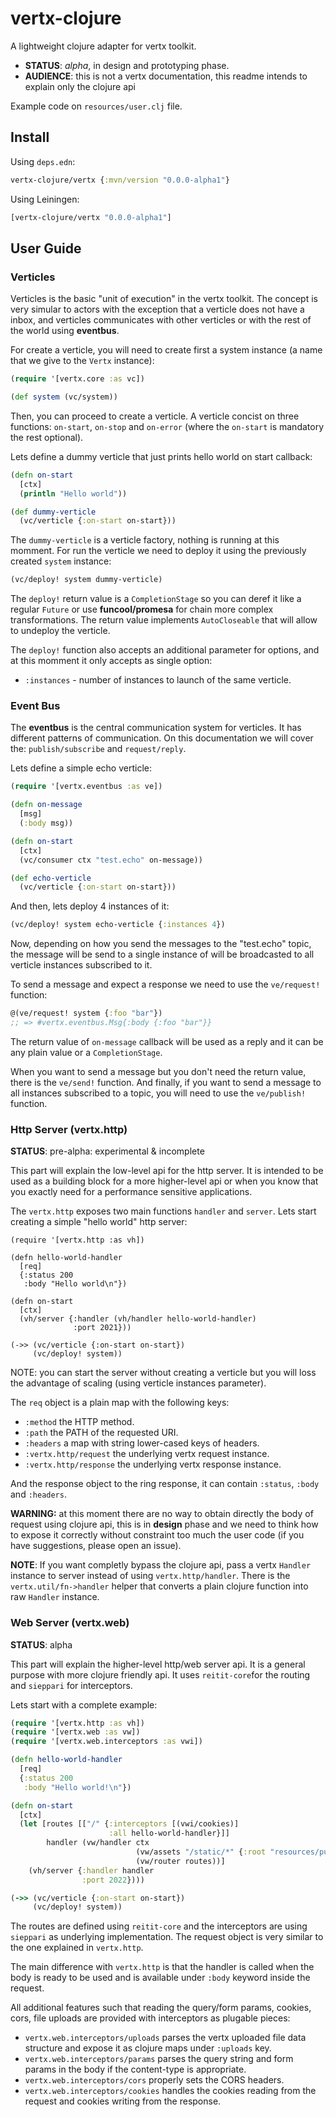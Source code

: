 # vertx-clojure

A lightweight clojure adapter for vertx toolkit.

- **STATUS**: *alpha*, in design and prototyping phase.
- **AUDIENCE**: this is not a vertx documentation, this readme intends
  to explain only the clojure api

Example code on `resources/user.clj` file.


## Install

Using `deps.edn`:

```clojure
vertx-clojure/vertx {:mvn/version "0.0.0-alpha1"}
```

Using Leiningen:

```clojure
[vertx-clojure/vertx "0.0.0-alpha1"]
```

## User Guide


### Verticles

Verticles is the basic "unit of execution" in the vertx toolkit. The
concept is very simular to actors with the exception that a verticle
does not have a inbox, and verticles communicates with other verticles
or with the rest of the world using **eventbus**.

For create a verticle, you will need to create first a system instance
(a name that we give to the `Vertx` instance):

```clojure
(require '[vertx.core :as vc])

(def system (vc/system))
```

Then, you can proceed to create a verticle. A verticle concist on
three functions: `on-start`, `on-stop` and `on-error` (where the
`on-start` is mandatory the rest optional).

Lets define a dummy verticle that just prints hello world on start
callback:

```clojure
(defn on-start
  [ctx]
  (println "Hello world"))

(def dummy-verticle
  (vc/verticle {:on-start on-start}))
```

The `dummy-verticle` is a verticle factory, nothing is running at this
momment. For run the verticle we need to deploy it using the
previously created `system` instance:

```clojure
(vc/deploy! system dummy-verticle)
```

The `deploy!` return value is a `CompletionStage` so you can deref it
like a regular `Future` or use **funcool/promesa** for chain more
complex transformations. The return value implements `AutoCloseable`
that will allow to undeploy the verticle.

The `deploy!` function also accepts an additional parameter for
options, and at this momment it only accepts as single option:

- `:instances` - number of instances to launch of the same verticle.


### Event Bus

The **eventbus** is the central communication system for verticles. It
has different patterns of communication. On this documentation we will
cover the: `publish/subscribe` and `request/reply`.

Lets define a simple echo verticle:

```clojure
(require '[vertx.eventbus :as ve])

(defn on-message
  [msg]
  (:body msg))

(defn on-start
  [ctx]
  (vc/consumer ctx "test.echo" on-message))

(def echo-verticle
  (vc/verticle {:on-start on-start}))
```

And then, lets deploy 4 instances of it:

```clojure
(vc/deploy! system echo-verticle {:instances 4})
```

Now, depending on how you send the messages to the "test.echo" topic,
the message will be send to a single instance of will be broadcasted
to all verticle instances subscribed to it.

To send a message and expect a response we need to use the
`ve/request!` function:

```clojure
@(ve/request! system {:foo "bar"})
;; => #vertx.eventbus.Msg{:body {:foo "bar"}}
```

The return value of `on-message` callback will be used as a reply and
it can be any plain value or a `CompletionStage`.

When you want to send a message but you don't need the return value,
there is the `ve/send!` function. And finally, if you want to send a
message to all instances subscribed to a topic, you will need to use
the `ve/publish!` function.


### Http Server (vertx.http)

**STATUS**: pre-alpha: experimental & incomplete

This part will explain the low-level api for the http server. It is
intended to be used as a building block for a more higher-level api or
when you know that you exactly need for a performance sensitive
applications.

The `vertx.http` exposes two main functions `handler` and
`server`. Lets start creating a simple "hello world" http server:

```
(require '[vertx.http :as vh])

(defn hello-world-handler
  [req]
  {:status 200
   :body "Hello world\n"})

(defn on-start
  [ctx]
  (vh/server {:handler (vh/handler hello-world-handler)
              :port 2021}))

(->> (vc/verticle {:on-start on-start})
     (vc/deploy! system))
```

NOTE: you can start the server without creating a verticle but you
will loss the advantage of scaling (using verticle instances
parameter).

The `req` object is a plain map with the following keys:

- `:method` the HTTP method.
- `:path` the PATH of the requested URI.
- `:headers` a map with string lower-cased keys of headers.
- `:vertx.http/request` the underlying vertx request instance.
- `:vertx.http/response` the underlying vertx response instance.

And the response object to the ring response, it can contain
`:status`, `:body` and `:headers`.


**WARNING:** at this moment there are no way to obtain directly the
body of request using clojure api, this is in **design** phase and we
need to think how to expose it correctly without constraint too much
the user code (if you have suggestions, please open an issue).

**NOTE**: If you want completly bypass the clojure api, pass a vertx
`Handler` instance to server instead of using
`vertx.http/handler`. There is the `vertx.util/fn->handler` helper
that converts a plain clojure function into raw `Handler` instance.


### Web Server (vertx.web)

**STATUS**: alpha

This part will explain the higher-level http/web server api. It is a
general purpose with more clojure friendly api. It uses
`reitit-core`for the routing and `sieppari` for interceptors.

Lets start with a complete example:

```clojure
(require '[vertx.http :as vh])
(require '[vertx.web :as vw])
(require '[vertx.web.interceptors :as vwi])

(defn hello-world-handler
  [req]
  {:status 200
   :body "Hello world!\n"})

(defn on-start
  [ctx]
  (let [routes [["/" {:interceptors [(vwi/cookies)]
                      :all hello-world-handler}]]
        handler (vw/handler ctx
                            (vw/assets "/static/*" {:root "resources/public/static"})
                            (vw/router routes))]
    (vh/server {:handler handler
                :port 2022})))

(->> (vc/verticle {:on-start on-start})
     (vc/deploy! system))
```

The routes are defined using `reitit-core` and the interceptors are
using `sieppari` as underlying implementation. The request object is
very similar to the one explained in `vertx.http`.

The main difference with `vertx.http` is that the handler is called
when the body is ready to be used and is available under `:body`
keyword inside the request.

All additional features such that reading the query/form params,
cookies, cors, file uploads are provided with interceptors as plugable
pieces:

- `vertx.web.interceptors/uploads` parses the vertx uploaded file data
  structure and expose it as clojure maps under `:uploads` key.
- `vertx.web.interceptors/params` parses the query string and form
  params in the body if the content-type is appropriate.
- `vertx.web.interceptors/cors` properly sets the CORS headers.
- `vertx.web.interceptors/cookies` handles the cookies reading from
  the request and cookies writing from the response.




